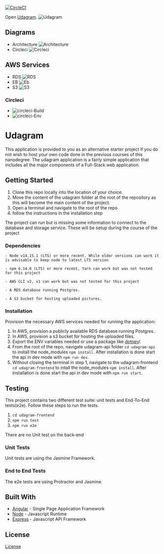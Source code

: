 
[![CircleCI](https://circleci.com/gh/GhaidaaAhmed/fwd-udagram/tree/main.svg?style=svg)](https://circleci.com/gh/GhaidaaAhmed/fwd-udagram/tree/main)

Open [Udagram](http://udagram-9798-6061-0471.s3-website-us-east-1.amazonaws.com).
![Udagram](/images/udagram-home.png "Udagram")

## Diagrams

* Architecture
![Architecture](/images/udagram-diagram.png "Architecture")
* Circleci
![Circleci](/images/circleci-diagram.png "Circleci")

## AWS Services

* RDS
![RDS](/images/rds.png "RDS")
* EB
![Eb](/images/eb.png "Eb")
* S3
![S3](/images/s3.png "S3")

### Circleci

* ![circleci-Build](/images/circleci-build.png "circleci-Build")
* ![circleci-Env](/images/circleci-env.png "circleci-Env")

# Udagram

This application is provided to you as an alternative starter project if you do not wish to host your own code done in the previous courses of this nanodegree. The udagram application is a fairly simple application that includes all the major components of a Full-Stack web application.

## Getting Started

1. Clone this repo locally into the location of your choice.
1. Move the content of the udagram folder at the root of the repository as this will become the main content of the project.
1. Open a terminal and navigate to the root of the repo
1. follow the instructions in the installation step

The project can run but is missing some information to connect to the database and storage service. These will be setup during the course of the project

### Dependencies

```
- Node v14.15.1 (LTS) or more recent. While older versions can work it is advisable to keep node to latest LTS version

- npm 6.14.8 (LTS) or more recent, Yarn can work but was not tested for this project

- AWS CLI v2, v1 can work but was not tested for this project

- A RDS database running Postgres.

- A S3 bucket for hosting uploaded pictures.

```

### Installation

Provision the necessary AWS services needed for running the application:

1. In AWS, provision a publicly available RDS database running Postgres. <Place holder for link to classroom article>
1. In AWS, provision a s3 bucket for hosting the uploaded files. <Place holder for tlink to classroom article>
1. Export the ENV variables needed or use a package like [dotnev](https://www.npmjs.com/package/dotenv)/.
1. From the root of the repo, navigate udagram-api folder `cd udagram-api` to install the node_modules `npm install`. After installation is done start the api in dev mode with `npm run dev`.
1. Without closing the terminal in step 1, navigate to the udagram-frontend `cd udagram-frontend` to intall the node_modules `npm install`. After installation is done start the api in dev mode with `npm run start`.

## Testing

This project contains two different test suite: unit tests and End-To-End tests(e2e). Follow these steps to run the tests.

1. `cd udagram-frontend`
1. `npm run test`
1. `npm run e2e`

There are no Unit test on the back-end

### Unit Tests

Unit tests are using the Jasmine Framework.

### End to End Tests

The e2e tests are using Protractor and Jasmine.

## Built With

* [Angular](https://angular.io/) - Single Page Application Framework
* [Node](https://nodejs.org) - Javascript Runtime
* [Express](https://expressjs.com/) - Javascript API Framework

## License

[License](LICENSE.txt)
